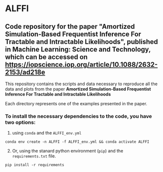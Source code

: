 # ALFFI

## Code repository for the paper "Amortized Simulation-Based Frequentist Inference For Tractable and Intractable Likelihoods", published in Machine Learning: Science and Technology, which can be accessed on https://iopscience.iop.org/article/10.1088/2632-2153/ad218e


This repository contains the scripts and data necessary to reproduce all the data and plots from the paper **Amortized Simulation-Based Frequentist Inference For Tractable and Intractable Likelihoods**

<!--
[arxiv:2306.07769](https://arxiv.org/pdf/2306.07769.pdf
-->
Each directory represents one of the examples presented in the paper.  

### To install the necessary dependencies to the code, you have two options: 
1) using `conda` and the `ALFFI_env.yml`

```
conda env create -n ALFFI -f ALFFI_env.yml && conda activate ALFFI
```

2) Or, using the stanard python environment (`pip`) and the `requirements.txt` file.

```
pip install -r requirements
```



